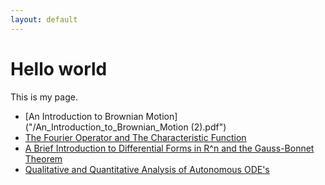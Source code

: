 ```yaml
---
layout: default
---
```


# Hello world

This is my page.

- [An Introduction to Brownian Motion]("/An_Introduction_to_Brownian_Motion (2).pdf")
- [The Fourier Operator and The Characteristic Function](/Bootcamp_Probability_Lecture.pdf)
- [A Brief Introduction to Differential Forms in R^n and the Gauss-Bonnet Theorem](/Nanavaty.pdf)
- [Qualitative and Quantitative Analysis of Autonomous ODE's](/Bootcamp_ODE_Lecture_7_3_18.pdf)
